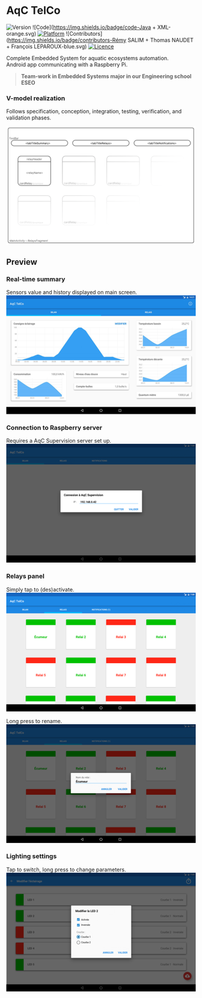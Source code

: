 # AqC TelCo


![Version](https://img.shields.io/badge/version-1.0-green.svg)
![Code](https://img.shields.io/badge/code-Java + XML-orange.svg)
[![Platform](https://img.shields.io/badge/platform-Android-red.svg)](https://www.android.com/)
![Contributors](https://img.shields.io/badge/contributors-Rémy SALIM + Thomas NAUDET + François LEPAROUX-blue.svg)
[![Licence](https://img.shields.io/badge/license-BSD%203--clause-lightgrey.svg)](https://opensource.org/licenses/BSD-3-Clause)

Complete Embedded System for aquatic ecosystems automation.<br>Android app communicating with a Raspberry Pi.

> **Team-work in Embedded Systems major in our Engineering school ESEO**

### V-model realization
Follows specification, conception, integration, testing, verification, and validation phases.

![Specification excerpt](preview/specification.png)

## Preview

### Real-time summary
Sensors value and history displayed on main screen.
![Main screen](preview/main.jpg)

### Connection to Raspberry server
Requires a AqC Supervision server set up.
![Main screen](preview/connect.png)

### Relays panel
Simply tap to (des)activate.
![Relay/switches list](preview/switches.png)

Long press to rename.
![Rename switches](preview/switches-tap.png)

### Lighting settings
Tap to switch, long press to change parameters.
![Light settings](preview/lighting.png)